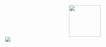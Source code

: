 <div id="header" align="center">
  <img src="https://media1.giphy.com/media/WFZvB7VIXBgiz3oDXE/giphy.gif" width="100"/>
</div>
<div>
<a href="https://career.habr.com/denywhite">
<img src="https://img.shields.io/static/v1?schemaVersion=1&label=Habr%20career&logo=Habr&logoColor=%23ffffff&message=denyWhite" />
  </a>
  </div>
